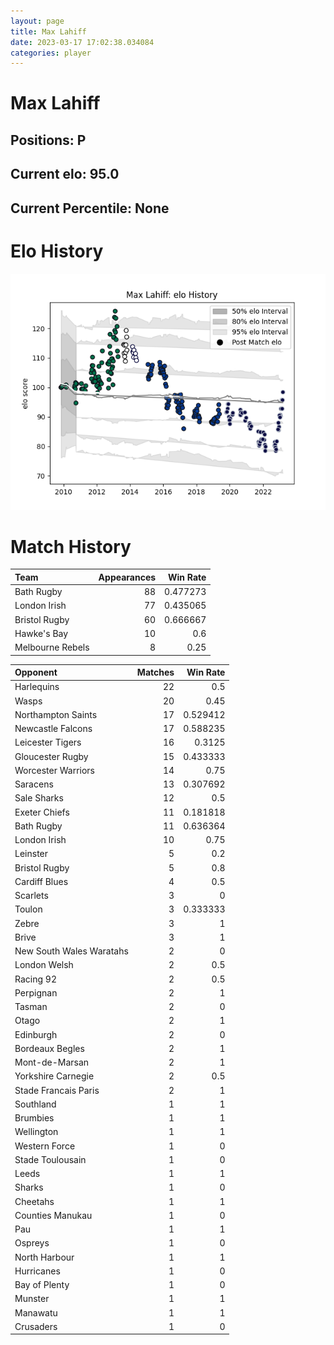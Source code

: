 ```yaml
---  
layout: page  
title: Max Lahiff  
date: 2023-03-17 17:02:38.034084  
categories: player  
---
```

# Max Lahiff

## Positions: P

## Current elo: 95.0

## Current Percentile: None

# Elo History


![elo history](history_MaxLahiff.png)
# Match History


| Team             |   Appearances |   Win Rate |
|:-----------------|--------------:|-----------:|
| Bath Rugby       |            88 |   0.477273 |
| London Irish     |            77 |   0.435065 |
| Bristol Rugby    |            60 |   0.666667 |
| Hawke's Bay      |            10 |   0.6      |
| Melbourne Rebels |             8 |   0.25     |

| Opponent                 |   Matches |   Win Rate |
|:-------------------------|----------:|-----------:|
| Harlequins               |        22 |   0.5      |
| Wasps                    |        20 |   0.45     |
| Northampton Saints       |        17 |   0.529412 |
| Newcastle Falcons        |        17 |   0.588235 |
| Leicester Tigers         |        16 |   0.3125   |
| Gloucester Rugby         |        15 |   0.433333 |
| Worcester Warriors       |        14 |   0.75     |
| Saracens                 |        13 |   0.307692 |
| Sale Sharks              |        12 |   0.5      |
| Exeter Chiefs            |        11 |   0.181818 |
| Bath Rugby               |        11 |   0.636364 |
| London Irish             |        10 |   0.75     |
| Leinster                 |         5 |   0.2      |
| Bristol Rugby            |         5 |   0.8      |
| Cardiff Blues            |         4 |   0.5      |
| Scarlets                 |         3 |   0        |
| Toulon                   |         3 |   0.333333 |
| Zebre                    |         3 |   1        |
| Brive                    |         3 |   1        |
| New South Wales Waratahs |         2 |   0        |
| London Welsh             |         2 |   0.5      |
| Racing 92                |         2 |   0.5      |
| Perpignan                |         2 |   1        |
| Tasman                   |         2 |   0        |
| Otago                    |         2 |   1        |
| Edinburgh                |         2 |   0        |
| Bordeaux Begles          |         2 |   1        |
| Mont-de-Marsan           |         2 |   1        |
| Yorkshire Carnegie       |         2 |   0.5      |
| Stade Francais Paris     |         2 |   1        |
| Southland                |         1 |   1        |
| Brumbies                 |         1 |   1        |
| Wellington               |         1 |   1        |
| Western Force            |         1 |   0        |
| Stade Toulousain         |         1 |   0        |
| Leeds                    |         1 |   1        |
| Sharks                   |         1 |   0        |
| Cheetahs                 |         1 |   1        |
| Counties Manukau         |         1 |   0        |
| Pau                      |         1 |   1        |
| Ospreys                  |         1 |   0        |
| North Harbour            |         1 |   1        |
| Hurricanes               |         1 |   0        |
| Bay of Plenty            |         1 |   0        |
| Munster                  |         1 |   1        |
| Manawatu                 |         1 |   1        |
| Crusaders                |         1 |   0        |